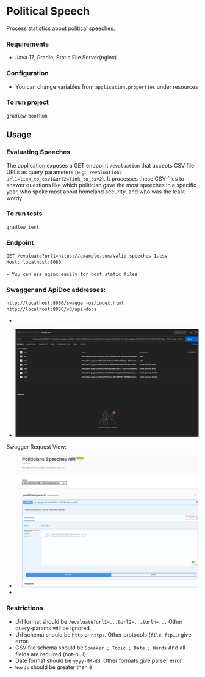 # Political Speech
Process statistics about political speeches.
### Requirements
- Java 17, Gradle, Static File Server(nginx)

### Configuration
- You can change variables from `application.properties` under resources

### To run project
```
gradlew bootRun
```

## Usage
### Evaluating Speeches
The application exposes a GET endpoint `/evaluation` that accepts CSV file URLs as query parameters (e.g., `/evaluation?url1=link_to_csv1&url2=link_to_csv2`). It processes these CSV files to answer questions like which politician gave the most speeches in a specific year, who spoke most about homeland security, and who was the least wordy.


### To run tests
```
gradlew test
```

### Endpoint
```
GET /evaluate?url1=https://example.com/valid-speeches-1.csv
Host: localhost:8080

- Yuu can use nginx easily for host static files
```
### Swagger and ApiDoc addresses:
```
http://localhost:8080/swagger-ui/index.html
http://localhost:8080/v3/api-docs
```

- [Postman workspace containing request with public csv urls]:
  (https://www.postman.com/bgunay1/workspace/public-workspace/collection/1152813-9c321f49-1a3a-4189-841b-e4ead905e850?action=share&creator=1152813)

- ![img_1.png](img_1.png)


Swagger Request View:
-  ![img.png](img.png)
- 
### Restrictions
- Url format should be `/evaluate?url1=...&url2=...&urln=...` Other query-params will be ignored.
- Url schema should be `http` or `https`. Other protocols (`file`, `ftp`...) give error.
- CSV file schema should be `Speaker ; Topic ; Date ; Words` And all fields are required (not-null)
- Date format should be `yyyy-MM-dd`. Other formats give parser error.
- `Words` should be greater than `0`